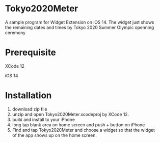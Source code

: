 # Tokyo2020Meter
A sample program for Widget Extension on iOS 14.
The widget just shows the remaining dates and times by Tokyo 2020 Summer Olympic openning ceremony

# Prerequisite
XCode 12

iOS 14

# Installation
1. download zip file
2. unzip and open Tokyo2020Meter.xcodeproj by XCode 12.
3. build and install to your iPhone
4. long tap blank area on home screen and push + button on iPhone
5. Find and tap Tokyo2020Meter and choose a widget so that the widget of the app shows up on the home screen.
